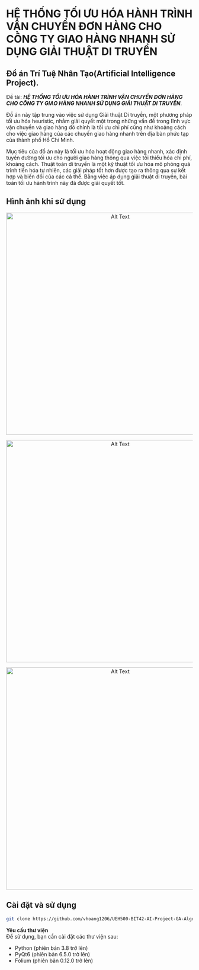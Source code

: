 # <span style="text-transform: uppercase;">HỆ THỐNG TỐI ƯU HÓA HÀNH TRÌNH VẬN CHUYỂN ĐƠN HÀNG CHO CÔNG TY GIAO HÀNG NHANH SỬ DỤNG GIẢI THUẬT DI TRUYỀN</span>

## Đồ án Trí Tuệ Nhân Tạo(Artificial Intelligence Project).
Đề tài: <span style="text-transform: uppercase;">***HỆ THỐNG TỐI ƯU HÓA HÀNH TRÌNH VẬN CHUYỂN ĐƠN HÀNG CHO CÔNG TY GIAO HÀNG NHANH SỬ DỤNG GIẢI THUẬT DI TRUYỀN***</span>.

Đồ án này tập trung vào việc sử dụng Giải thuật Di truyền, một phương pháp tối ưu hóa heuristic, nhằm giải quyết một trong những vấn đề trong lĩnh vực vận chuyển và giao hàng đó chính là tối ưu chi phí cũng như khoảng cách cho việc giao hàng của các chuyến giao hàng nhanh trên địa bàn phức tạp của thành phố Hồ Chí Minh. 

Mục tiêu của đồ án này là tối ưu hóa hoạt động giao hàng nhanh, xác định tuyến đường tối ưu cho người giao hàng thông qua việc tối thiểu hóa chi phí, khoảng cách. Thuật toán di truyền là một kỹ thuật tối ưu hóa mô phỏng quá trình tiến hóa tự nhiên, các giải pháp tốt hơn được tạo ra thông qua sự kết hợp và biến đổi của các cá thể. Bằng việc áp dụng giải thuật di truyền, bài toán tối ưu hành trình này đã được giải quyết tốt.

## Hình ảnh khi sử dụng 

<p align="center">
  <img src="https://github.com/vhoang1206/UEH500-BIT42-AI-Project-GA-Algorithm-VRP/blob/main/Images/Picture1.png" alt="Alt Text" width = 600>
</p>
<p align="center">
  <img src="https://github.com/vhoang1206/UEH500-BIT42-AI-Project-GA-Algorithm-VRP/blob/main/Images/Picture2.png" alt="Alt Text" width = 600>
</p>
<p align="center">
  <img src="https://github.com/vhoang1206/UEH500-BIT42-AI-Project-GA-Algorithm-VRP/blob/main/Images/Picture3.png" alt="Alt Text" width = 600>
</p>

## Cài đặt và sử dụng
```bash
git clone https://github.com/vhoang1206/UEH500-BIT42-AI-Project-GA-Algorithm-VRP.git
```
**Yêu cầu thư viện** \
Để sử dụng, bạn cần cài đặt các thư viện sau:

- Python (phiên bản 3.8 trở lên)
- PyQt6 (phiên bản 6.5.0 trở lên)
- Folium (phiên bản 0.12.0 trở lên)
